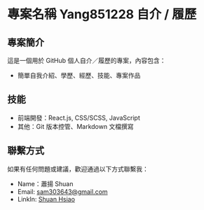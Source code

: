 # 專案名稱 Yang851228 自介 / 履歷

## 專案簡介

這是一個用於 GitHub 個人自介／履歷的專案，內容包含：
- 簡單自我介紹、學歷、經歷、技能、專案作品

## 技能

- 前端開發：React.js, CSS/SCSS, JavaScript
- 其他：Git 版本控管、Markdown 文檔撰寫


## 聯繫方式

如果有任何問題或建議，歡迎通過以下方式聯繫我：
- Name：蕭揚 Shuan
- Email: sam303643@gmail.com
- LinkIn: [Shuan Hsiao](https://www.linkedin.com/in/yang-hsiao-1523b3110/)